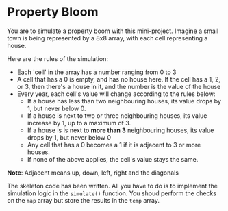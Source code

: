 # Property Bloom

You are to simulate a property boom with this mini-project. Imagine a small town is being represented by a 8x8 array, with each cell representing a house.

Here are the rules of the simulation:

 * Each 'cell' in the array has a number ranging from 0 to 3
 * A cell that has a 0 is empty, and has no house here. If the cell has a 1, 2, or 3, then there's a house in it, and the number is the value of the house
 * Every year, each cell's value will change according to the rules below:
   * If a house has less than two neighbouring houses, its value drops by 1, but never below 0.
   * If a house is next to two or three neighbouring houses, its value increase by 1, up to a maximum of 3.
   * If a house is is next to **more than 3** neighbouring houses, its value drops by 1, but never below 0
   * Any cell that has a 0 becomes a 1 if it is adjacent to 3 or more houses.
   * If none of the above applies, the cell's value stays the same.

**Note**: Adjacent means up, down, left, right and the diagonals

The skeleton code has been written. All you have to do is to implement the simulation logic in the `simulate()` function. You shoud perform the checks on the `map` array but store the results in the `temp` array.


